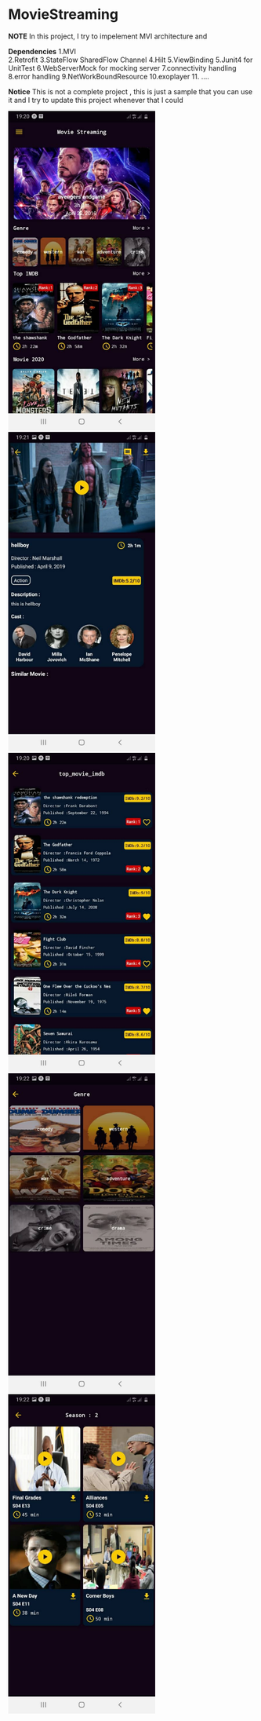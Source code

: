 # MovieStreaming
**NOTE** In this project, I try to impelement MVI architecture and  

**Dependencies**
1.MVI <br>
2.Retrofit
3.StateFlow SharedFlow Channel
4.Hilt
5.ViewBinding
5.Junit4 for UnitTest
6.WebServerMock for mocking server
7.connectivity handling
8.error handling
9.NetWorkBoundResource
10.exoplayer
11. ....

**Notice**
This is not a complete project , this is just a sample that you can use it and I try to update this project whenever that I could

<img src="/screenshots/home.jpg" width="300" >

<img src="/screenshots/movie.jpg" width="300" >

<img src="/screenshots/movie_list.jpg" width="300" >

<img src="/screenshots/genre.jpg" width="300" >

<img src="/screenshots/series.jpg" width="300" >
